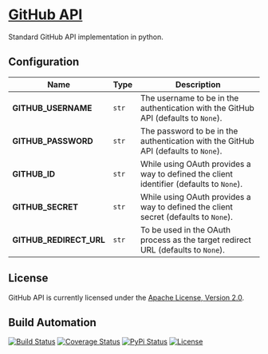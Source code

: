 # [GitHub API](http://github-api.hive.pt)

Standard GitHub API implementation in python.

## Configuration

| Name | Type | Description |
| ----- | ----- | ----- |
| **GITHUB_USERNAME** | `str` | The username to be in the authentication with the GitHub API (defaults to `None`). |
| **GITHUB_PASSWORD** | `str` | The password to be in the authentication with the GitHub API (defaults to `None`). |
| **GITHUB_ID** | `str` | While using OAuth provides a way to defined the client identifier (defaults to `None`). |
| **GITHUB_SECRET** | `str` | While using OAuth provides a way to defined the client secret (defaults to `None`). |
| **GITHUB_REDIRECT_URL** | `str` | To be used in the OAuth process as the target redirect URL (defaults to `None`). |

## License

GitHub API is currently licensed under the [Apache License, Version 2.0](http://www.apache.org/licenses/).

## Build Automation

[![Build Status](https://travis-ci.org/hivesolutions/github_api.svg?branch=master)](https://travis-ci.org/hivesolutions/github_api)
[![Coverage Status](https://coveralls.io/repos/hivesolutions/github_api/badge.svg?branch=master)](https://coveralls.io/r/hivesolutions/github_api?branch=master)
[![PyPi Status](https://img.shields.io/pypi/v/github_api_python.svg)](https://pypi.python.org/pypi/github_api_python)
[![License](https://img.shields.io/badge/license-Apache%202.0-blue.svg)](https://www.apache.org/licenses/)
